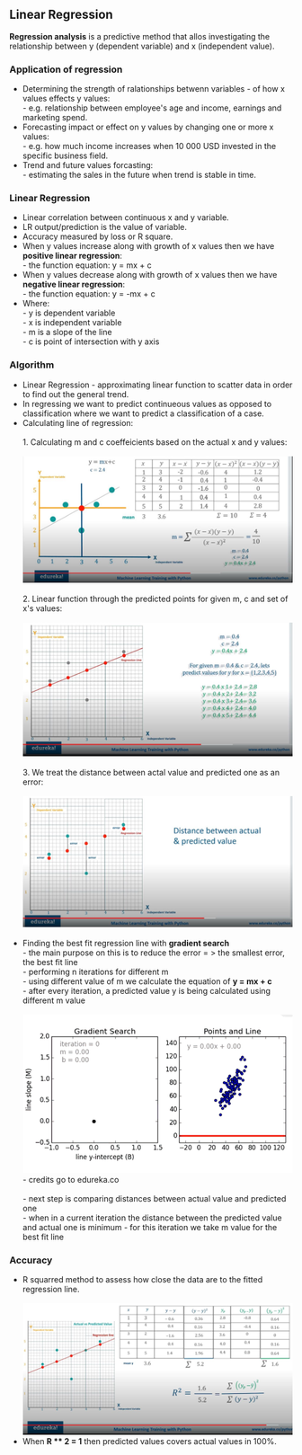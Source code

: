 <h2>Linear Regression</h2>
<p><b>Regression analysis</b> is a predictive method that allos investigating the relationship between y (dependent variable) and x (independent value).</p>


<h3>Application of regression</h3>
<ul>
  <li>Determining the strength of ralationships betwenn variables - of how x values effects y values:
    <br>
    - e.g. relationship between employee's age and income, earnings and marketing spend.
  </li>
  <li>Forecasting impact or effect on y values by changing one or more x values:
    <br>
    - e.g. how much income increases when 10 000 USD invested in the specific business field.
  </li>
  <li>Trend and future values forcasting:
    <br>
    - estimating the sales in the future when trend is stable in time.
  </li> 
</ul>

<h3>Linear Regression</h3>
<ul>
  <li>Linear correlation between continuous x and y variable.</li>
  <li>LR output/prediction is the value of variable.</li>
  <li>Accuracy measured by loss or R square.</li>
  <li>When y values increase along with growth of x values then we have <b>positive linear regression</b>:
    <br>
    - the function equation: y = mx + c
  </li>
  <li>When y values decrease along with growth of x values then we have <b>negative linear regression</b>:
    <br>
    - the function equation: y = -mx + c
  </li>
  <li>Where:
    <br>
    - y is dependent variable<br>
    - x is independent variable<br>
    - m is a slope of the line<br>
    - c is point of intersection with y axis
  </li>
</ul>

<h3>Algorithm</h3>
<ul>
  <li>Linear Regression - approximating linear function to scatter data in order to find out the general trend.</li>
  <li>In regressing we want to predict continueous values as opposed to classification where we want to predict a classification of a case.</li>
  <li>Calculating line of regression:
    <br>
    <br>
    1. Calculating m and c coeffeicients based on the actual x and y values:
    <br>
    <br>
    <img src="images/linear_reg.JPG">
    <br>
    <br>
    2. Linear function through the predicted points for given m, c and set of x's values:
    <br>
    <br>
    <img src="images/predictions.JPG">
    <br>
    <br>
    3. We treat the distance between actal value and predicted one as an error:
    <br>
    <br>
    <img src="images/error.JPG">
    <br>
    <br>
  </li>
  <li> Finding the best fit regression line with <b>gradient search</b>
    <br>
    - the main purpose on this is to reduce the error = > the smallest error, the best fit line<br>
    - performing n iterations for different m <br>
    - using different value of m we calculate the equation of <b>y = mx + c</b> <br>
    - after every iteration, a predicted value y is being calculated using different m value <br> <br>
    <img src="images/gradient.gif"><br>
    - credits go to edureka.co
    <br>
    <br>
    - next step is comparing distances between actual value and predicted one <br>
    - when in a current iteration the distance between the predicted value and actual one is minimum - for this iteration we take m value for the best fit line <br>
  </li>
</ul>

<h3>Accuracy</h3>
<ul>
  <li>R squarred method to assess how close the data are to the fitted regression line.</li>
  <br>
  <img src="images/rsquarred.JPG">
  <br>
  <li>When <b>R ** 2 = 1</b> then predicted values covers actual values in 100%.</li>
</ul>
